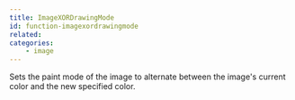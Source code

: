 ```yaml
---
title: ImageXORDrawingMode
id: function-imagexordrawingmode
related:
categories:
    - image
---
```


Sets the paint mode of the image to alternate between the image's current color and the new specified color.